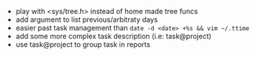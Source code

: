 * play with <sys/tree.h> instead of home made tree funcs
* add argument to list previous/arbitraty days
* easier past task management than `date -d <date> +%s && vim ~/.ttime`
* add some more complex task description (i.e: task@project)
* use task@project to group task in reports
